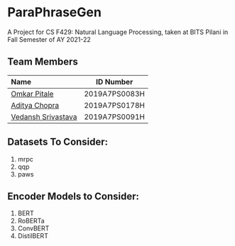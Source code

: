 # ParaPhraseGen

A Project for CS F429: Natural Language Processing, taken at BITS Pilani in Fall Semester of AY 2021-22

## Team Members 
| Name                                       |   ID Number   |
| :----------------------------------------- | :-----------: |
| [Omkar Pitale](https://github.com/CyberKnight1803)        | 2019A7PS0083H |
| [Aditya Chopra](https://github.com/adeecc) | 2019A7PS0178H |
| [Vedansh Srivastava]()  | 2019A7PS0091H |


## Datasets To Consider:
1. mrpc
2. qqp
3. paws

## Encoder Models to Consider:
1. BERT
2. RoBERTa
3. ConvBERT
4. DistilBERT
